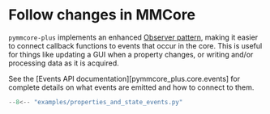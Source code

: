 # Follow changes in MMCore

`pymmcore-plus` implements an enhanced [Observer pattern](https://en.wikipedia.org/wiki/Observer_pattern), making it easier to connect callback functions to events that occur
in the core.  This is useful for things like updating a GUI when a property changes,
or writing and/or processing data as it is acquired.

See the [Events API documentation][pymmcore_plus.core.events] for complete details on what events are emitted
and how to connect to them.

```python linenums="1" title="on_prop_changed.py"
--8<-- "examples/properties_and_state_events.py"
```
